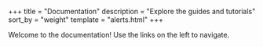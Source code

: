 +++
title = "Documentation"
description = "Explore the guides and tutorials"
sort_by = "weight"
template = "alerts.html"
+++

Welcome to the documentation! Use the links on the left to navigate.
